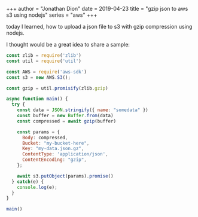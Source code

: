 +++
author = "Jonathan Dion"
date = 2019-04-23
title = "gzip json to aws s3 using nodejs"
series = "aws"
+++

today I learned, how to upload a json file to s3 with gzip compression using nodejs.

I thought would be a great idea to share a sample:

```js
const zlib = require('zlib')
const util = require('util')

const AWS = require('aws-sdk')
const s3 = new AWS.S3();

const gzip = util.promisify(zlib.gzip)

async function main() {
  try {
    const data = JSON.stringify({ name: "somedata" })
    const buffer = new Buffer.from(data)
    const compressed = await gzip(buffer)

    const params = {
      Body: compressed,
      Bucket: "my-bucket-here",
      Key: "my-data.json.gz",
      ContentType: 'application/json',
      ContentEncoding: "gzip",
    };

    await s3.putObject(params).promise()
  } catch(e) {
    console.log(e);
  }
}

main()
```
